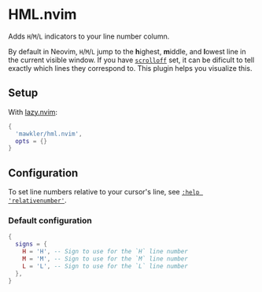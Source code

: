 # HML.nvim

Adds `H`/`M`/`L` indicators to your line number column.

By default in Neovim, `H`/`M`/`L` jump to the **h**ighest, **m**iddle, and **l**owest line in the current visible window. If you have [`scrolloff`](https://neovim.io/doc/user/options.html#'scrolloff') set, it can be dificult to tell exactly which lines they correspond to. This plugin helps you visualize this.

## Setup

With [lazy.nvim](https://github.com/folke/lazy.nvim/):

```lua
{
  'mawkler/hml.nvim',
  opts = {}
}
```

## Configuration

To set line numbers relative to your cursor's line, see [`:help 'relativenumber'`](https://neovim.io/doc/user/options.html#'relativenumber').

### Default configuration

```lua
{
  signs = {
    H = 'H', -- Sign to use for the `H` line number
    M = 'M', -- Sign to use for the `M` line number
    L = 'L', -- Sign to use for the `L` line number
  },
}
```
